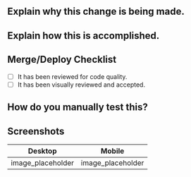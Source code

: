 Explain why this change is being made.
---



Explain how this is accomplished.
---



Merge/Deploy Checklist
----

- [ ] It has been reviewed for code quality.
- [ ] It has been visually reviewed and accepted.

How do you manually test this?
----



Screenshots
----

| Desktop | Mobile |
|--|--|
| image_placeholder | image_placeholder |
